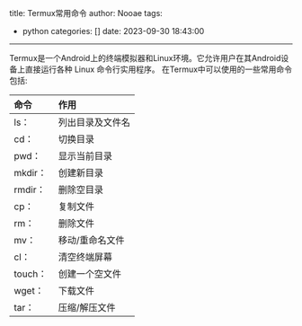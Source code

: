 title: Termux常用命令
author: Nooae
tags:
  - python
categories: []
date: 2023-09-30 18:43:00
---
Termux是一个Android上的终端模拟器和Linux环境。它允许用户在其Android设备上直接运行各种 Linux 命令行实用程序。
在Termux中可以使用的一些常用命令包括:
<!--more-->
|命令|作用|
|:-----|:-----|
|ls：  | 列出目录及文件名|
|cd： | 切换目录|
|pwd： | 显示当前目录|
|mkdir： | 创建新目录|
|rmdir： | 删除空目录|
|cp： | 复制文件|
|rm： | 删除文件|
|mv： | 移动/重命名文件|
|cl： | 清空终端屏幕|
|touch： | 创建一个空文件|
|wget： | 下载文件|
|tar： | 压缩/解压文件|